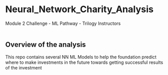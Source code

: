 # Neural_Network_Charity_Analysis
Module 2 Challenge - ML Pathway - Trilogy Instructors
<br/><br/>

## Overview of the analysis

This repo contains several NN ML Models to help the foundation predict where to make investments in the future towards getting successful results of the investment
<br/><br/>
